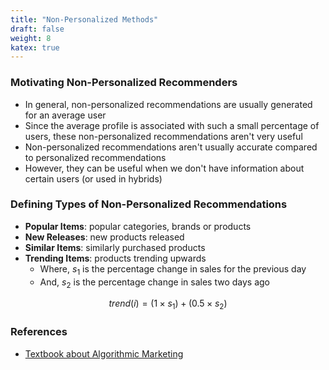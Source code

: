 ```yaml
---
title: "Non-Personalized Methods"
draft: false
weight: 8
katex: true
---
```


### Motivating Non-Personalized Recommenders
- In general, non-personalized recommendations are usually generated for an average user
- Since the average profile is associated with such a small percentage of users, these non-personalized recommendations aren't very useful
- Non-personalized recommendations aren't usually accurate compared to personalized recommendations
- However, they can be useful when we don't have information about certain users (or used in hybrids)

### Defining Types of Non-Personalized Recommendations
- **Popular Items**: popular categories, brands or products
- **New Releases**: new products released
- **Similar Items**: similarly purchased products
- **Trending Items**: products trending upwards
    - Where, $s_{1}$ is the percentage change in sales for the previous day
    - And, $s_{2}$ is the percentage change in sales two days ago

$$
trend(i) = (1 \times s_{1}) + (0.5 \times s_{2})
$$

### References
- [Textbook about Algorithmic Marketing](https://algorithmicweb.files.wordpress.com/2018/07/algorithmic-marketing-ai-for-marketing-operations-r1-7g.pdf)